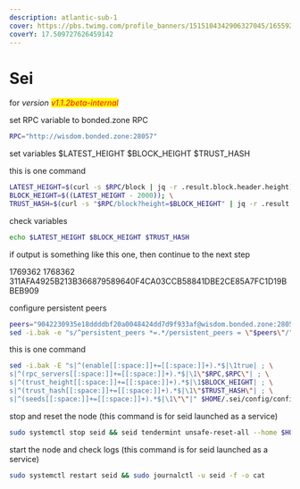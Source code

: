 ```yaml
---
description: atlantic-sub-1
cover: https://pbs.twimg.com/profile_banners/1515104342906327045/1655924054/1500x500
coverY: 17.509727626459142
---
```


# Sei

for _version <mark style="color:red;">v1.1.2beta-internal</mark>_

set RPC variable to bonded.zone RPC

```bash
RPC="http://wisdom.bonded.zone:28057"
```

set variables $LATEST\_HEIGHT $BLOCK\_HEIGHT $TRUST\_HASH

this is one command

```bash
LATEST_HEIGHT=$(curl -s $RPC/block | jq -r .result.block.header.height); \
BLOCK_HEIGHT=$((LATEST_HEIGHT - 2000)); \
TRUST_HASH=$(curl -s "$RPC/block?height=$BLOCK_HEIGHT" | jq -r .result.block_id.hash)
```

check variables

```bash
echo $LATEST_HEIGHT $BLOCK_HEIGHT $TRUST_HASH
```

if output is something like this one, then continue to the next step

1769362 1768362 311AFA4925B213B366879589640F4CA03CCB58841DBE2CE85A7FC1D19BBEB909

configure persistent peers

```bash
peers="9042230935e18ddddbf20a0048424dd7d9f933af@wisdom.bonded.zone:28056"
sed -i.bak -e "s/^persistent_peers *=.*/persistent_peers = \"$peers\"/" $HOME/.sei/config/config.toml
```

this is one command

```bash
sed -i.bak -E "s|^(enable[[:space:]]+=[[:space:]]+).*$|\1true| ; \
s|^(rpc_servers[[:space:]]+=[[:space:]]+).*$|\1\"$RPC,$RPC\"| ; \
s|^(trust_height[[:space:]]+=[[:space:]]+).*$|\1$BLOCK_HEIGHT| ; \
s|^(trust_hash[[:space:]]+=[[:space:]]+).*$|\1\"$TRUST_HASH\"| ; \
s|^(seeds[[:space:]]+=[[:space:]]+).*$|\1\"\"|" $HOME/.sei/config/config.toml
```

stop and reset the node (this command is for seid launched as a service)

```bash
sudo systemctl stop seid && seid tendermint unsafe-reset-all --home $HOME/.sei --keep-addr-book
```

start the node and check logs (this command is for seid launched as a service)

```bash
sudo systemctl restart seid && sudo journalctl -u seid -f -o cat
```
